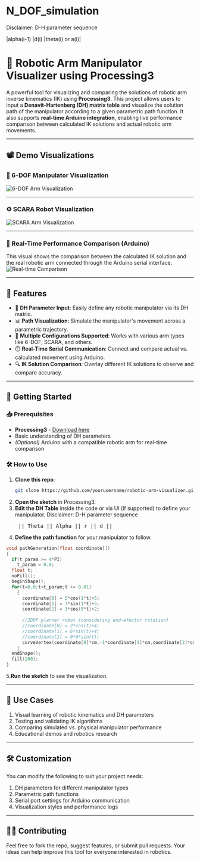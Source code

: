 # N_DOF_simulation
Disclaimer: D-H parameter sequence
          <p>  |alpha(i-1) |d(i) |theta(i) or a(i)|</p>

# 🤖 Robotic Arm Manipulator Visualizer using Processing3

A powerful tool for visualizing and comparing the solutions of robotic arm inverse kinematics (IK) using **Processing3**. This project allows users to input a **Denavit-Hartenberg (DH) matrix table** and visualize the solution path of the manipulator according to a given parametric path function. It also supports **real-time Arduino integration**, enabling live performance comparison between calculated IK solutions and actual robotic arm movements.

---

## 📽️ Demo Visualizations

### 🔧 6-DOF Manipulator Visualization
![6-DOF Arm Visualization](pic1.gif)

---

### ⚙️ SCARA Robot Visualization
![SCARA Arm Visualization](pic2.gif)

---

### 🔌 Real-Time Performance Comparison (Arduino)
This visual shows the comparison between the calculated IK solution and the real robotic arm connected through the Arduino serial interface.  
![Real-time Comparison](pic3.gif)

---

## 🧩 Features

- 🎯 **DH Parameter Input**: Easily define any robotic manipulator via its DH matrix.
- 📊 **Path Visualization**: Simulate the manipulator's movement across a parametric trajectory.
- 🔁 **Multiple Configurations Supported**: Works with various arm types like 6-DOF, SCARA, and others.
- ⏱️ **Real-Time Serial Communication**: Connect and compare actual vs. calculated movement using Arduino.
- 🔍 **IK Solution Comparison**: Overlay different IK solutions to observe and compare accuracy.

---

## 🚀 Getting Started

### 📥 Prerequisites

- **Processing3** - [Download here](https://processing.org/download/)
- Basic understanding of DH parameters
- *(Optional)* Arduino with a compatible robotic arm for real-time comparison

### 🛠️ How to Use

1. **Clone this repo**:
   ```bash
   git clone https://github.com/yourusername/robotic-arm-visualizer.git
   ```
2. **Open the sketch**  in Processing3.
3. **Edit the DH Table** inside the code or via UI (if supported) to define your manipulator.
   Disclaimer: D-H parameter sequence
          <pre>  || Theta  ||  Alpha  ||  r  ||  d  || </pre>
4. **Define the path function** for your manipulator to follow.
```c++
void pathGeneration(float coordinate[])
{
  if(t_param >= 4*PI)
    t_param = 0.0;
  float t;
  noFill();
  beginShape();
  for(t=0.0;t<t_param;t += 0.01)
    {
      coordinate[0] = 5*cos(1*t)+5;
      coordinate[1] = 7*sin(1*t)+5;
      coordinate[2] = 3*cos(5*t)+2;
      
      //2DOF planner robot (considering end-efector rotation)      
      //coordinate[0] = 2*cos(t)+4;
      //coordinate[1] = 6*sin(t)+4;
      //coordinate[2] = 0*6*sin(t);  
      curveVertex(coordinate[0]*cm,-1*coordinate[1]*cm,coordinate[2]*cm);
    }
  endShape();
  fill(200);
}
   ```
5.**Run the sketch** to see the visualization.

---
## 🧪 Use Cases
1. Visual learning of robotic kinematics and DH parameters
2. Testing and validating IK algorithms
3. Comparing simulated vs. physical manipulator performance
4. Educational demos and robotics research

---
## 🛠️ Customization
You can modify the following to suit your project needs:
1. DH parameters for different manipulator types
2. Parametric path functions
3. Serial port settings for Arduino communication
4. Visualization styles and performance logs

---
## 🧑‍💻 Contributing
Feel free to fork the repo, suggest features, or submit pull requests. Your ideas can help improve this tool for everyone interested in robotics.
